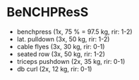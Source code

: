 # BeNCHPResS
* benchpress (1x, 75 % = 97.5 kg, rir: 1-2)
* lat. pulldown (3x, 50 kg, rir: 1-2)
* cable flyes (3x, 30 kg, rir: 0-1)
* seated row (3x, 50 kg, rir: 1-2)
* triceps pushdown (2x, 35 kg, rir: 0-1)
* db curl (2x, 12 kg, rir: 0-1)
